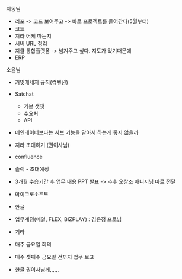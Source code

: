 



지동님
- 리포 -> 코드 보여주고 -> 바로 프로젝트를 들어간다(5월부터)
- 코드
- 지라 어케 따는지
- 서버 URL 정리
- 지클 통합플랫폼 -> 넘겨주고 싶다. 지도가 있기때문에
- ERP 


소윤님
- 커밋메세지 규칙(컴벤션)
- Satchat
	- 기본 샛챗
	- 수요처
	- API
- 메인테이너보다는 서브 기능을 맡아서 하는게 좋지 않을까



- 지라 초대하기 (권이사님)
- confluence
- 슬랙 - 초대예정
- 3개월 수습기간 후 업무 내용 PPT 발표 -> 추후 오창조 매니저님 따로 전달
- 마이크로소프트
- 한글
- 업무계정(메일, FLEX, BIZPLAY) : 김은정 프로님
- 기타


- 매주 금요일 회의
- 매주 셋째주 금요일 전까지 업무 보고




- 한글 권이사님께,,,,,,